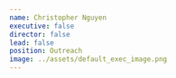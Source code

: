 ```yaml
---
name: Christopher Nguyen
executive: false
director: false
lead: false
position: Outreach
image: ../assets/default_exec_image.png
---
```

